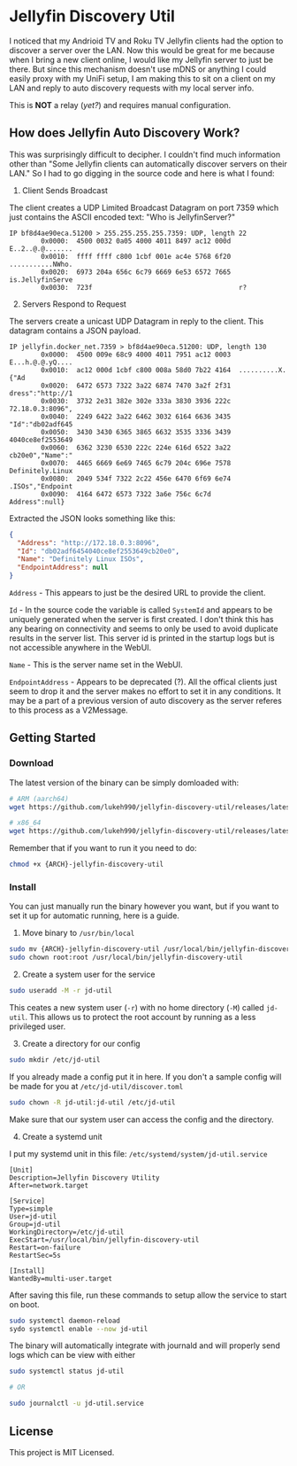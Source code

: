 # Jellyfin Discovery Util

I noticed that my Andrioid TV and Roku TV Jellyfin clients had the option to
discover a server over the LAN. Now this would be great for me because when I
bring a new client online, I would like my Jellyfin server to just be there.
But since this mechanism doesn't use mDNS or anything I could easily proxy
with my UniFi setup, I am making this to sit on a client on my LAN and reply
to auto discovery requests with my local server info.

This is **NOT** a relay (*yet?*) and requires manual configuration.

## How does Jellyfin Auto Discovery Work?

This was surprisingly difficult to decipher. I couldn't find much information
other than "Some Jellyfin clients can automatically discover servers on their
LAN." So I had to go digging in the source code and here is what I found:

1. Client Sends Broadcast

The client creates a UDP Limited Broadcast Datagram on port 7359 which just
contains the ASCII encoded text: "Who is JellyfinServer?"

```text
IP bf8d4ae90eca.51200 > 255.255.255.255.7359: UDP, length 22
        0x0000:  4500 0032 0a05 4000 4011 8497 ac12 000d  E..2..@.@.......
        0x0010:  ffff ffff c800 1cbf 001e ac4e 5768 6f20  ...........NWho.
        0x0020:  6973 204a 656c 6c79 6669 6e53 6572 7665  is.JellyfinServe
        0x0030:  723f                                     r?
```
2. Servers Respond to Request

The servers create a unicast UDP Datagram in reply to the client. This
datagram contains a JSON payload.

```text
IP jellyfin.docker_net.7359 > bf8d4ae90eca.51200: UDP, length 130
        0x0000:  4500 009e 68c9 4000 4011 7951 ac12 0003  E...h.@.@.yQ....
        0x0010:  ac12 000d 1cbf c800 008a 58d0 7b22 4164  ..........X.{"Ad
        0x0020:  6472 6573 7322 3a22 6874 7470 3a2f 2f31  dress":"http://1
        0x0030:  3732 2e31 382e 302e 333a 3830 3936 222c  72.18.0.3:8096",
        0x0040:  2249 6422 3a22 6462 3032 6164 6636 3435  "Id":"db02adf645
        0x0050:  3430 3430 6365 3865 6632 3535 3336 3439  4040ce8ef2553649
        0x0060:  6362 3230 6530 222c 224e 616d 6522 3a22  cb20e0","Name":"
        0x0070:  4465 6669 6e69 7465 6c79 204c 696e 7578  Definitely.Linux
        0x0080:  2049 534f 7322 2c22 456e 6470 6f69 6e74  .ISOs","Endpoint
        0x0090:  4164 6472 6573 7322 3a6e 756c 6c7d       Address":null}
```

Extracted the JSON looks something like this:

```json
{
  "Address": "http://172.18.0.3:8096",
  "Id": "db02adf6454040ce8ef2553649cb20e0",
  "Name": "Definitely Linux ISOs",
  "EndpointAddress": null
}
```

`Address` - This appears to just be the desired URL to provide the client.

`Id` - In the source code the variable is called `SystemId` and appears to be
uniquely generated when the server is first created. I don't think this has
any bearing on connectivity and seems to only be used to avoid duplicate
results in the server list. This server id is printed in the startup logs but
is not accessible anywhere in the WebUI.

`Name` - This is the server name set in the WebUI.

`EndpointAddress` - Appears to be deprecated (?). All the offical clients just
seem to drop it and the server makes no effort to set it in any conditions. It
may be a part of a previous version of auto discovery as the server referes to
this process as a V2Message.

## Getting Started

### Download

The latest version of the binary can be simply domloaded with:
```sh
# ARM (aarch64)
wget https://github.com/lukeh990/jellyfin-discovery-util/releases/latest/download/aarch64-jellyfin-discovery-util

# x86_64
wget https://github.com/lukeh990/jellyfin-discovery-util/releases/latest/download/x86_64-jellyfin-discovery-util
```

Remember that if you want to run it you need to do:
```sh
chmod +x {ARCH}-jellyfin-discovery-util
```

### Install

You can just manually run the binary however you want, but if you want to set
it up for automatic running, here is a guide.

1. Move binary to `/usr/bin/local`

```sh
sudo mv {ARCH}-jellyfin-discovery-util /usr/local/bin/jellyfin-discovery-util
sudo chown root:root /usr/local/bin/jellyfin-discovery-util
```

2. Create a system user for the service

```sh
sudo useradd -M -r jd-util
```
This ceates a new system user (`-r`) with no home directory (`-M`) called 
`jd-util`. This allows us to protect the root account by running as a less
privileged user.

3. Create a directory for our config

```sh
sudo mkdir /etc/jd-util
```

If you already made a config put it in here. If you don't a sample config will
be made for you at `/etc/jd-util/discover.toml`

```sh
sudo chown -R jd-util:jd-util /etc/jd-util
```

Make sure that our system user can access the config and the directory.

4. Create a systemd unit

I put my systemd unit in this file: `/etc/systemd/system/jd-util.service`

```systemd
[Unit]
Description=Jellyfin Discovery Utility
After=network.target

[Service]
Type=simple
User=jd-util
Group=jd-util
WorkingDirectory=/etc/jd-util
ExecStart=/usr/local/bin/jellyfin-discovery-util
Restart=on-failure
RestartSec=5s

[Install]
WantedBy=multi-user.target
```

After saving this file, run these commands to setup allow the service to start
on boot.

```sh
sudo systemctl daemon-reload
sydo systemctl enable --now jd-util
```

The binary will automatically integrate with journald and will properly send
logs which can be view with either

```sh
sudo systemctl status jd-util

# OR

sudo journalctl -u jd-util.service
```

## License

This project is MIT Licensed. 

